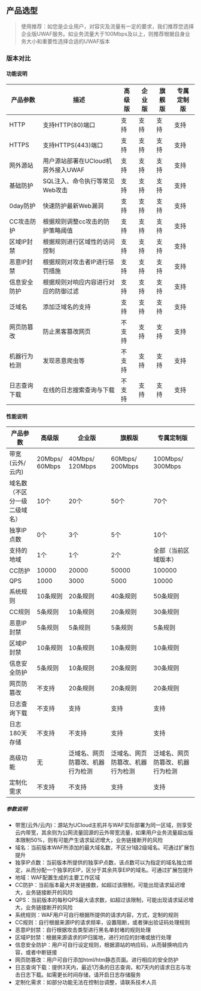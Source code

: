 

## 产品选型

> 使用推荐：如您是企业用户，对容灾及流量有一定的要求，我们推荐您选择企业版UWAF服务。如业务流量大于100Mbps及以上，则推荐根据自身业务大小和重要性选择合适的UWAF版本

### 版本对比
#### 功能说明

| 产品参数 | 描述 | 高级版 | 企业版 | 旗舰版 | 专属定制版 |
| --- | --- | --- | --- | --- | --- |
| HTTP      | 支持HTTP(80)端口 | 支持 | 支持 | 支持 | 支持 |
| HTTPS     | 支持HTTPS(443)端口 | 支持 | 支持 | 支持 | 支持 |
| 网外源站 | 用户源站部署在UCloud机房外接入UWAF | 支持 | 支持 | 支持 | 支持 |
| 基础防护 | SQL注入、命令执行等常见Web攻击 | 支持 | 支持 | 支持 | 支持 |
| 0day防护 | 快速防护最新Web漏洞 | 支持 | 支持 | 支持 | 支持 |
| CC攻击防护 | 根据规则调整cc攻击的防护策略阈值 | 支持 | 支持 | 支持 | 支持 |
| 区域IP封禁 | 根据规则进行区域性的访问控制 | 支持 | 支持 | 支持 | 支持 |
| 恶意IP封禁 | 根据规则对攻击者IP进行惩罚措施 | 支持 | 支持 | 支持 | 支持 |
| 信息安全防护 | 根据规则对响应内容进行对应的防御过滤| 支持 | 支持 | 支持 | 支持 |
| 泛域名 | 添加泛域名的支持         | 支持 | 支持 | 支持 | 支持 |
| 网页防篡改 | 防止黑客篡改网页 | 不支持 | 支持 | 支持 | 支持 |
| 机器行为检测 | 发现恶意爬虫等 | 不支持 | 支持 | 支持 | 支持 |
| 日志查询下载 | 在线的日志搜索查询与下载 | 不支持 | 支持 | 支持 | 支持 |

#### 性能说明

| 产品参数 | 高级版 | 企业版 | 旗舰版| 专属定制版 |
| --- | --- | --- | --- | --- |
| 带宽<br>(云外/云内) | 20Mbps/<br>60Mbps | 40Mbps/<br>120Mbps | 60Mbps/<br>200Mbps| 100Mbps/<br>300Mbps|
| 域名数（不区分一级二级域名） | 10个 | 20个 | 50个 | 70个 |
| 独享IP点数 | 0个 | 3个 | 5个 | 10个 |
| 支持的地域 | 1个| 1个| 2个| 全部（当前区域版本）|
| CC防护 | 10000 | 20000 | 50000  | 100000 |
| QPS | 1000 | 3000 | 5000 | 10000 |
| 系统规则 | 10条规则 | 20条规则 | 40条规则  | 50条规则 |
| CC规则 | 5条规则| 10条规则 | 20条规则 | 30条规则 |
| 恶意IP封禁 | 5条规则 | 5条规则 | 5条规则 | 5条规则  |
| 区域IP封禁 | 10条规则 | 10条规则  | 10条规则  | 10条规则 |
| 信息安全防护 | 5条规则 | 10条规则 | 20条规则 | 30条规则 |
| 网页防篡改 | 不支持 | 20条规则 | 20条规则 | 20条规则 |
| 日志查询下载 | 不支持 | 支持  | 支持  | 支持  |
| 日志180天存储 | 不支持 | 不支持 | 支持 | 支持 |
| 高级功能  | 无 | 泛域名、网页防篡改、机器行为检测 | 泛域名、网页防篡改、机器行为检测 | 泛域名、网页防篡改、机器行为检测 |
| 定制化需求 | 不支持 | 不支持 | 支持 | 支持 |

##### 参数说明

* 带宽(云外/云内)：源站为UCloud主机并与WAF实际部署为同一区域，则享受云内带宽，其余则为公网流量回源的云外带宽流量，如果用户业务流量超出版本限制50%，则有可能产生请求延迟增大，业务链接断开的风险
* 域名：当前版本WAF所添加的最大域名数，不区分1级2级域名。可通过扩展包提升
* 独享IP点数：当前版本所提供的独享IP点数，该点数可以为指定的域名独立绑定，从而分配一个独享的EIP，区分于其余共享EIP的域名。可通过扩展包提升
* 地域：WAF配置生成的主要工作区域
* CC防护：当前版本最大并发链接数，如超过该限制，可能出现请求延迟增大，业务链接断开的风险
* QPS：当前版本的每秒QPS最大请求数，如超过该限制，可能出现请求延迟增大，业务链接断开的风险
* 系统规则：WAF用户可自行根据所提供的请求内容，方式，定制的规则
* CC规则：自行根据来源IP的请求频率，设置阻断，或者弹出验证码处理规则
* 恶意IP封禁：自行根据攻击类型进行黑名单封堵的规则处理
* 区域IP封禁：根据来源请求的IP归属地，进行对应的封堵或放行处理
* 信息安全防护：用户可自行设定规则，根据源站的响应码，从而替换响应内容，或者中断链接
* 网页防篡改：用户可自行添加html/htm静态页面。进行相应的安全防护
* 日志查询下载：提供3天内，最近1万条的日志查询，和7天内的请求日志与攻击日志下载。如需更长时间存储，请开启日志存储服务
* 定制化需求：如部分功能无法在控制台调整，请联系技术人员

